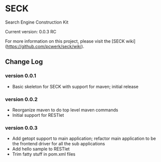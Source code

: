 SECK
====

Search Engine Construction Kit

Current version: 0.0.3 RC

For more information on this project, please visit the [SECK wiki] (https://github.com/pcwerk/seck/wiki).

## Change Log 

### version 0.0.1

* Basic skeleton for SECK with support for maven; initial release

### version 0.0.2

* Reorganize maven to do top level maven commands
* Initial support for RESTlet

### version 0.0.3

* Add getopt support to main application; refactor main application to be the frontend driver for all the sub applications
* Add hello sample to RESTlet
* Trim fatty stuff in pom.xml files

